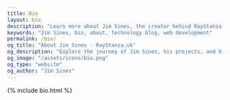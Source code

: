 ```yaml
---
title: Bio
layout: bio
description: "Learn more about Jim Sines, the creator behind RayStanza.uk."
keywords: "Jim Sines, bio, about, technology blog, web development"
permalink: /bio/
og_title: "About Jim Sines - RayStanza.uk"
og_description: "Explore the journey of Jim Sines, his projects, and his passion for creativity and technology."
og_image: "/assets/icons/bio.png"
og_type: "website"
og_author: "Jim Sines"
---
```

{% include bio.html %}
